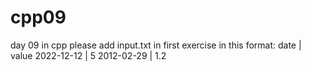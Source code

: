 # cpp09
day 09 in cpp
please add input.txt in first exercise in this format:
date | value
2022-12-12 | 5
2012-02-29 | 1.2
